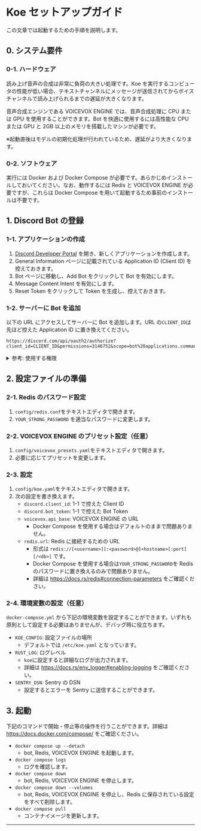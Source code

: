 # Koe セットアップガイド

この文章では起動するための手順を説明します。

## 0. システム要件

### 0-1. ハードウェア

読み上げ音声の合成は非常に負荷の大きい処理です。Koe を実行するコンピュータの性能が低い場合、テキストチャンネルにメッセージが送信されてからボイスチャンネルで読み上げられるまでの遅延が大きくなります。

音声合成エンジンである VOICEVOX ENGINE では、音声合成処理に CPU または GPU を使用することができます。Bot を快適に使用するには高性能な CPU または GPU と 2GB 以上のメモリを搭載したマシンが必要です。

※起動直後はモデルの初期化処理が行われているため、遅延がより大きくなります。

### 0-2. ソフトウェア

実行には Docker および Docker Compose が必要です。あらかじめインストールしておいてください。なお、動作するには Redis と VOICEVOX ENGINE が必要ですが、これらは Docker Compose を用いて起動するため事前のインストールは不要です。

## 1. Discord Bot の登録

### 1-1. アプリケーションの作成

1. [Discord Developer Portal](https://discord.com/developers/applications) を開き、新しくアプリケーションを作成します。
2. General Information ページに記載されている Application ID (Client ID) を控えておきます。
3. Bot ページに移動し、Add Bot をクリックして Bot を有効にします。
4. Message Content Intent を有効にします。
5. Reset Token をクリックして Token を生成し、控えておきます。

### 1-2. サーバーに Bot を追加

以下の URL にアクセスしてサーバーに Bot を追加します。URL の`CLIENT_ID`は先ほど控えた Application ID に置き換えてください。

```
https://discord.com/api/oauth2/authorize?client_id=CLIENT_ID&permissions=3146752&scope=bot%20applications.commands
```

<details>
  <summary>参考: 使用する権限</summary>
  
  - OAuth2 Scopes
    - `application.commands`
    - `bot`
  - Bot Permissions
    - General Permissions
      - View Channels
    - Voice Permissions
      - Connect
      - Speak
</details>

## 2. 設定ファイルの準備

### 2-1. Redis のパスワード設定

1. `config/redis.conf`をテキストエディタで開きます。
2. `YOUR_STRONG_PASSWORD` を適当なパスワードに変更します。

### 2-2. VOICEVOX ENGINE のプリセット設定（任意）

1. `config/voicevox_presets.yaml`をテキストエディタで開きます。
2. 必要に応じてプリセットを変更します。

### 2-3. 設定

1. `config/koe.yaml`をテキストエディタで開きます。
2. 次の設定を書き換えます。
   - `discord.client_id`: 1-1 で控えた Client ID
   - `discord.bot_token`: 1-1 で控えた Bot Token
   - `voicevox.api_base`: VOICEVOX ENGINE の URL
     - Docker Compose を使用する場合はデフォルトのままで問題ありません。
   - `redis.url`: Redis に接続するための URL
     - 形式は `redis://[<username>][:<password>@]<hostname>[:port][/<db>]` です。
     - Docker Compose を使用する場合は`YOUR_STRONG_PASSWORD`を Redis のパスワードに置き換えるのみで問題ありません。
     - 詳細は https://docs.rs/redis#connection-parameters をご確認ください。

### 2-4. 環境変数の設定（任意）

`docker-compose.yml` から下記の環境変数を設定することができます。いずれも原則として設定する必要はありませんが、デバッグ時に役立ちます。

- `KOE_CONFIG`: 設定ファイルの場所
  - デフォルトでは `/etc/koe.yaml` となっています。
- `RUST_LOG`: ログレベル
  - `koe`に設定すると詳細なログが出力されます。
  - 詳細は https://docs.rs/env_logger#enabling-logging をご確認ください。
- `SENTRY_DSN`: Sentry の DSN
  - 設定するとエラーを Sentry に送信することができます。

## 3. 起動

下記のコマンドで開始・停止等の操作を行うことができます。詳細は https://docs.docker.com/compose/ をご確認ください。

- `docker compose up --detach`
  - bot, Redis, VOICEVOX ENGINE を起動します。
- `docker compose logs`
  - ログを確認します。
- `docker compose down`
  - bot, Redis, VOICEVOX ENGINE を停止します。
- `docker compose down --volumes`
  - bot, Redis, VOICEVOX ENGINE を停止し、Redis に保存されている設定をすべて削除します。
- `docker compose pull`
  - コンテナイメージを更新します。

---

